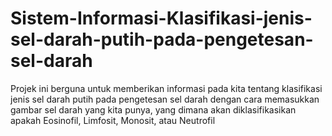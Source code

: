 # Sistem-Informasi-Klasifikasi-jenis-sel-darah-putih-pada-pengetesan-sel-darah
Projek ini berguna untuk memberikan informasi pada kita tentang klasifikasi jenis sel darah putih pada pengetesan sel darah dengan cara memasukkan gambar sel darah yang kita punya, yang dimana akan diklasifikasikan apakah Eosinofil, Limfosit, Monosit, atau Neutrofil
